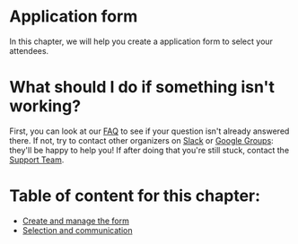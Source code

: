 # Application form

In this chapter, we will help you create a application form to select your attendees.

# What should I do if something isn't working?

First, you can look at our [FAQ](../faq/README.md) to see if your question isn't already answered there. If not, try to contact other organizers on [Slack](https://djangogirls.slack.com/) or [Google Groups](https://groups.google.com/forum/#!forum/django-girls-organizers): they'll be happy to help you! If after doing that you're still stuck, contact the [Support Team](mailto:hello@djangogirls.org).

# Table of content for this chapter:
 
- [Create and manage the form](./create_manage_form.md)
- [Selection and communication](./communication.md)